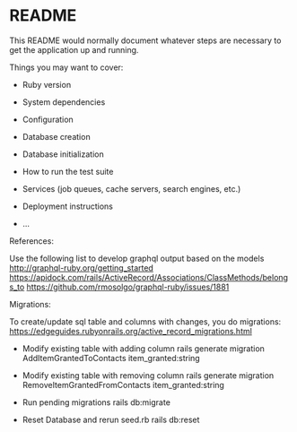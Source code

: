 # README

This README would normally document whatever steps are necessary to get the
application up and running.

Things you may want to cover:

* Ruby version

* System dependencies

* Configuration

* Database creation

* Database initialization

* How to run the test suite

* Services (job queues, cache servers, search engines, etc.)

* Deployment instructions

* ...

References:

Use the following list to develop graphql output based on the models
http://graphql-ruby.org/getting_started
https://apidock.com/rails/ActiveRecord/Associations/ClassMethods/belongs_to
https://github.com/rmosolgo/graphql-ruby/issues/1881 

Migrations: 

To create/update sql table and columns with changes, you do migrations: 
https://edgeguides.rubyonrails.org/active_record_migrations.html

* Modify existing table with adding column
rails generate migration AddItemGrantedToContacts item_granted:string

* Modify existing table with removing column
rails generate migration RemoveItemGrantedFromContacts item_granted:string

* Run pending migrations
rails db:migrate

* Reset Database and rerun seed.rb 
rails db:reset